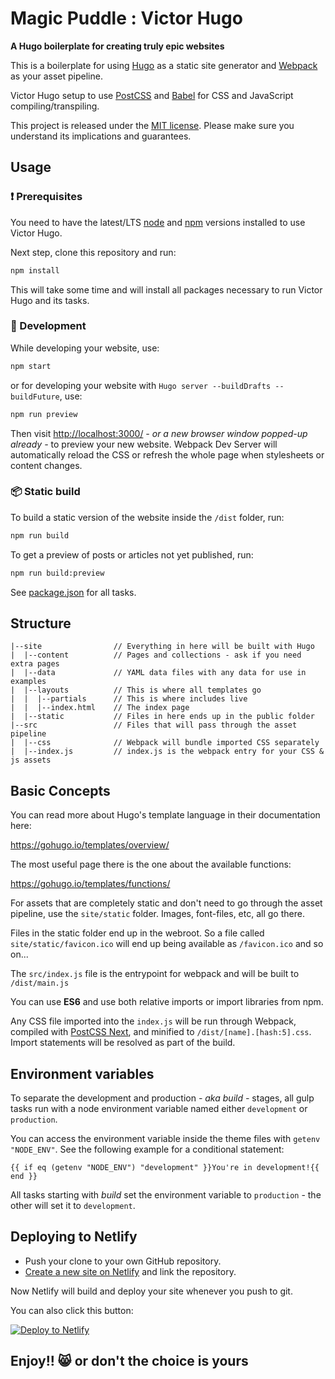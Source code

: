 # Magic Puddle : Victor Hugo

**A Hugo boilerplate for creating truly epic websites**

This is a boilerplate for using [Hugo](https://gohugo.io/) as a static site generator and [Webpack](https://webpack.js.org/) as your asset pipeline.

Victor Hugo setup to use [PostCSS](http://postcss.org/) and [Babel](https://babeljs.io/) for CSS and JavaScript compiling/transpiling.

This project is released under the [MIT license](LICENSE). Please make sure you understand its implications and guarantees.

## Usage

### :exclamation: Prerequisites

You need to have the latest/LTS [node](https://nodejs.org/en/download/) and [npm](https://www.npmjs.com/get-npm) versions installed to use Victor Hugo.

Next step, clone this repository and run:

```bash
npm install
```

This will take some time and will install all packages necessary to run Victor Hugo and its tasks.

### :construction_worker: Development

While developing your website, use:

```bash
npm start
```

or for developing your website with `Hugo server --buildDrafts --buildFuture`, use:

```bash
npm run preview
```

Then visit <http://localhost:3000/> _- or a new browser window popped-up already -_ to preview your new website. Webpack Dev Server will automatically reload the CSS or refresh the whole page when stylesheets or content changes.

### :package: Static build

To build a static version of the website inside the `/dist` folder, run:

```bash
npm run build
```

To get a preview of posts or articles not yet published, run:

```bash
npm run build:preview
```

See [package.json](package.json#L8) for all tasks.

## Structure

```
|--site                // Everything in here will be built with Hugo
|  |--content          // Pages and collections - ask if you need extra pages
|  |--data             // YAML data files with any data for use in examples
|  |--layouts          // This is where all templates go
|  |  |--partials      // This is where includes live
|  |  |--index.html    // The index page
|  |--static           // Files in here ends up in the public folder
|--src                 // Files that will pass through the asset pipeline
|  |--css              // Webpack will bundle imported CSS separately
|  |--index.js         // index.js is the webpack entry for your CSS & js assets
```

## Basic Concepts

You can read more about Hugo's template language in their documentation here:

<https://gohugo.io/templates/overview/>

The most useful page there is the one about the available functions:

<https://gohugo.io/templates/functions/>

For assets that are completely static and don't need to go through the asset pipeline,
use the `site/static` folder. Images, font-files, etc, all go there.

Files in the static folder end up in the webroot. So a file called `site/static/favicon.ico`
will end up being available as `/favicon.ico` and so on...

The `src/index.js` file is the entrypoint for webpack and will be built to `/dist/main.js`

You can use **ES6** and use both relative imports or import libraries from npm.

Any CSS file imported into the `index.js` will be run through Webpack, compiled with [PostCSS Next](http://cssnext.io/), and
minified to `/dist/[name].[hash:5].css`. Import statements will be resolved as part of the build.

## Environment variables

To separate the development and production _- aka build -_ stages, all gulp tasks run with a node environment variable named either `development` or `production`.

You can access the environment variable inside the theme files with `getenv "NODE_ENV"`. See the following example for a conditional statement:

    {{ if eq (getenv "NODE_ENV") "development" }}You're in development!{{ end }}

All tasks starting with _build_ set the environment variable to `production` - the other will set it to `development`.

## Deploying to Netlify

- Push your clone to your own GitHub repository.
- [Create a new site on Netlify](https://app.netlify.com/start) and link the repository.

Now Netlify will build and deploy your site whenever you push to git.

You can also click this button:

[![Deploy to Netlify](https://www.netlify.com/img/deploy/button.svg)](https://app.netlify.com/start/deploy?repository=https://github.com/netlify/victor-hugo)

## Enjoy!! 😸 or don't the choice is yours
